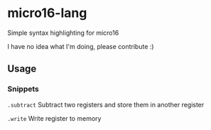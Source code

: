 # micro16-lang
Simple syntax highlighting for micro16

I have no idea what I'm doing, please contribute :)

## Usage
### Snippets
``.subtract``
Subtract two registers and store them in another register

``.write``
Write register to memory